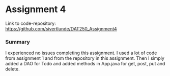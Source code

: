 # Assignment 4 #

Link to code-repository: https://github.com/sivertlunde/DAT250_Assignment4

### Summary ###
I experienced no issues completing this assignment. I used a lot of code from assignment 1 and from the repository in this assignment. 
Then I simply added a DAO for Todo and added methods in App.java for get, post, put and delete. 
